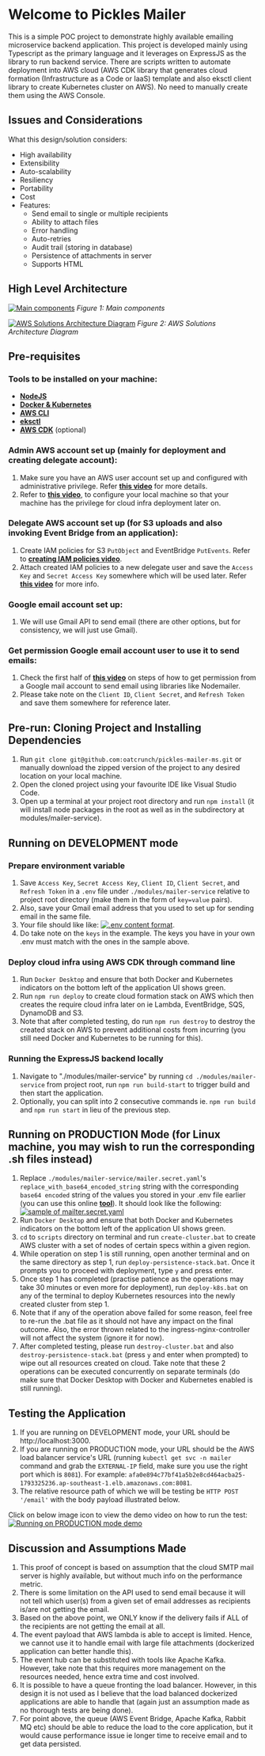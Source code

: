 # Welcome to Pickles Mailer

This is a simple POC project to demonstrate highly available emailing microservice backend application. This project is developed mainly using Typescript as the primary language and it leverages on ExpressJS as the library to run backend service. There are scripts written to automate deployment into AWS cloud (AWS CDK library that generates cloud formation (Infrastructure as a Code or IaaS) template and also eksctl client library to create Kubernetes cluster on AWS). No need to manually create them using the AWS Console.

## Issues and Considerations

What this design/solution considers:

-   High availability
-   Extensibility
-   Auto-scalability
-   Resiliency
-   Portability
-   Cost
-   Features:
    -   Send email to single or multiple recipients
    -   Ability to attach files
    -   Error handling
    -   Auto-retries
    -   Audit trail (storing in database)
    -   Persistence of attachments in server
    -   Supports HTML

## High Level Architecture

[![Main components](https://mel-public-bucket.s3.ap-southeast-1.amazonaws.com/Pickle+Mailer+High+Level+Architecture.drawio.png)](https://mel-public-bucket.s3.ap-southeast-1.amazonaws.com/Pickle+Mailer+High+Level+Architecture.drawio.png)
_Figure 1: Main components_

[![AWS Solutions Architecture Diagram](https://mel-public-bucket.s3.ap-southeast-1.amazonaws.com/AWS+Solutions+Architecture+Diagram.drawio.png)](https://mel-public-bucket.s3.ap-southeast-1.amazonaws.com/AWS+Solutions+Architecture+Diagram.drawio.png)
_Figure 2: AWS Solutions Architecture Diagram_

## Pre-requisites

### Tools to be installed on your machine:

-   **[NodeJS](https://nodejs.org/en)**
-   **[Docker & Kubernetes](https://www.docker.com/products/docker-desktop/)**
-   **[AWS CLI](https://aws.amazon.com/cli/)**
-   **[eksctl](https://docs.aws.amazon.com/eks/latest/userguide/getting-started-eksctl.html)**
-   **[AWS CDK](https://aws.amazon.com/cdk/)** (optional)

### Admin AWS account set up (mainly for deployment and creating delegate account):

1. Make sure you have an AWS user account set up and configured with administrative privilege. Refer **[this video](https://dev.to/aws-builders/creating-your-first-iam-admin-user-and-user-group-in-your-aws-account-machine-learning-part-1-3cne)** for more details.
2. Refer to **[this video](https://www.youtube.com/watch?v=Rp-A84oh4G8)**, to configure your local machine so that your machine has the privilege for cloud infra deployment later on.

### Delegate AWS account set up (for S3 uploads and also invoking Event Bridge from an application):

1. Create IAM policies for S3 `PutObject` and EventBridge `PutEvents`. Refer to **[creating IAM policies video](https://mel-public-bucket.s3.ap-southeast-1.amazonaws.com/Creating+IAM+policies+for+S3+and+Event+Bridge.mp4)**.
2. Attach created IAM policies to a new delegate user and save the `Access Key` and `Secret Access Key` somewhere which will be used later. Refer **[this video](https://mel-public-bucket.s3.ap-southeast-1.amazonaws.com/Attaching+IAM+policies+to+delegate+user.mp4)** for more info.

### Google email account set up:

1. We will use Gmail API to send email (there are other options, but for consistency, we will just use Gmail).

### Get permission Google email account user to use it to send emails:

1. Check the first half of **[this video](https://www.youtube.com/watch?v=-rcRf7yswfM)** on steps of how to get permission from a Google mail account to send email using libraries like Nodemailer.
2. Please take note on the `Client ID`, `Client Secret`, and `Refresh Token` and save them somewhere for reference later.

## Pre-run: Cloning Project and Installing Dependencies

1. Run `git clone git@github.com:oatcrunch/pickles-mailer-ms.git` or manually download the zipped version of the project to any desired location on your local machine.
2. Open the cloned project using your favourite IDE like Visual Studio Code.
3. Open up a terminal at your project root directory and run `npm install` (it will install node packages in the root as well as in the subdirectory at modules/mailer-service).

## Running on DEVELOPMENT mode

### Prepare environment variable

1. Save `Access Key`, `Secret Access Key`, `Client ID`, `Client Secret`, and `Refresh Token` in a `.env` file under `./modules/mailer-service` relative to project root directory (make them in the form of `key=value` pairs).
2. Also, save your Gmail email address that you used to set up for sending email in the same file.
3. Your file should like like: [![.env content format](https://mel-public-bucket.s3.ap-southeast-1.amazonaws.com/dotenv.PNG)](https://mel-public-bucket.s3.ap-southeast-1.amazonaws.com/dotenv.PNG).
4. Do take note on the `keys` in the example. The keys you have in your own .env must match with the ones in the sample above.

### Deploy cloud infra using AWS CDK through command line

1. Run `Docker Desktop` and ensure that both Docker and Kubernetes indicators on the bottom left of the application UI shows green.
2. Run `npm run deploy` to create cloud formation stack on AWS which then creates the require cloud infra later on ie Lambda, EventBridge, SQS, DynamoDB and S3.
3. Note that after completed testing, do run `npm run destroy` to destroy the created stack on AWS to prevent additional costs from incurring (you still need Docker and Kubernetes to be running for this).

### Running the ExpressJS backend locally

1. Navigate to "./modules/mailer-service" by running `cd ./modules/mailer-service` from project root, run `npm run build-start` to trigger build and then start the application.
2. Optionally, you can split into 2 consecutive commands ie. `npm run build` and `npm run start` in lieu of the previous step.

## Running on PRODUCTION Mode (for Linux machine, you may wish to run the corresponding .sh files instead)

1. Replace `./modules/mailer-service/mailer.secret.yaml`'s `replace_with_base64_encoded_string` string with the corresponding `base64 encoded` string of the values you stored in your .env file earlier (you can use this online **[tool](https://www.base64encode.org/)**). It should look like the following:
   [![sample of mailter.secret.yaml](https://mel-public-bucket.s3.ap-southeast-1.amazonaws.com/secrets+yaml.PNG)](https://mel-public-bucket.s3.ap-southeast-1.amazonaws.com/secrets+yaml.PNG)
2. Run `Docker Desktop` and ensure that both Docker and Kubernetes indicators on the bottom left of the application UI shows green.
3. `cd` to `scripts` directory on terminal and run `create-cluster.bat` to create AWS cluster with a set of nodes of certain specs within a given region.
4. While operation on step 1 is still running, open another terminal and on the same directory as step 1, run `deploy-persistence-stack.bat`. Once it prompts you to proceed with deployment, type `y` and press enter.
5. Once step 1 has completed (practise patience as the operations may take 30 minutes or even more for deployment), run `deploy-k8s.bat` on any of the terminal to deploy Kubernetes resources into the newly created cluster from step 1.
6. Note that if any of the operation above failed for some reason, feel free to re-run the .bat file as it should not have any impact on the final outcome. Also, the error thrown related to the ingress-nginx-controller will not affect the system (ignore it for now).
7. After completed testing, please run `destroy-cluster.bat` and also `destroy-persistence-stack.bat` (press `y` and enter when prompted) to wipe out all resources created on cloud. Take note that these 2 operations can be executed concurrently on separate terminals (do make sure that Docker Desktop with Docker and Kubernetes enabled is still running).

## Testing the Application

1. If you are running on DEVELOPMENT mode, your URL should be http://localhost:3000.
2. If you are running on PRODUCTION mode, your URL should be the AWS load balancer service's URL (running `kubectl get svc -n mailer` command and grab the `EXTERNAL-IP` field, make sure you use the right port which is `8081`). For example: `afa0e894c77bf41a5b2e8cd464acba25-1793325236.ap-southeast-1.elb.amazonaws.com:8081`.
3. The relative resource path of which we will be testing be `HTTP POST '/email'` with the body payload illustrated below.

Click on below image icon to view the demo video on how to run the test:
[![Running on PRODUCTION mode demo](https://mel-public-bucket.s3.ap-southeast-1.amazonaws.com/Demo+prod+preview.PNG)]([https://mel-public-bucket.s3.ap-southeast-1.amazonaws.com/POST+to+email+endpoint+prod+mode.mp4]([https://mel-public-bucket.s3.ap-southeast-1.amazonaws.com/pickles+emal+api+demo.mp4](https://mel-public-bucket.s3.ap-southeast-1.amazonaws.com/pickles+emal+api+demo.mp4)))

## Discussion and Assumptions Made

1. This proof of concept is based on assumption that the cloud SMTP mail server is highly available, but without much info on the performance metric.
2. There is some limitation on the API used to send email because it will not tell which user(s) from a given set of email addresses as recipients is/are not getting the email.
3. Based on the above point, we ONLY know if the delivery fails if ALL of the recipients are not getting the email at all.
4. The event payload that AWS lambda is able to accept is limited. Hence, we cannot use it to handle email with large file attachments (dockerized application can better handle this).
5. The event hub can be substituted with tools like Apache Kafka. However, take note that this requires more management on the resources needed, hence extra time and cost involved.
6. It is possible to have a queue fronting the load balancer. However, in this design it is not used as I believe that the load balanced dockerized applications are able to handle that (again just an assumption made as no thorough tests are being done).
7. For point above, the queue (AWS Event Bridge, Apache Kafka, Rabbit MQ etc) should be able to reduce the load to the core application, but it would cause performance issue ie longer time to receive email and to get data persisted.
